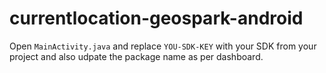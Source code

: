 # currentlocation-geospark-android

Open `MainActivity.java` and replace `YOU-SDK-KEY` with your SDK from your project and also udpate the package name as per dashboard.

